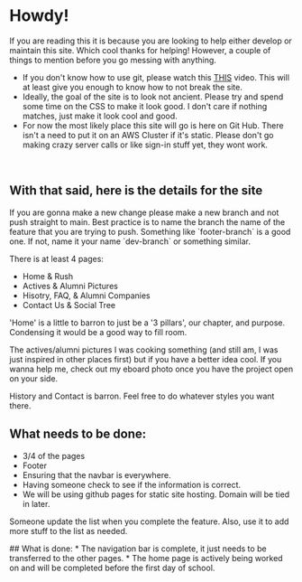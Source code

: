 <h1>Howdy!</h1>
<p> If you are reading this it is because you are looking to help either develop or maintain this site. Which cool thanks for helping! However, a couple of things to mention before you go messing with anything.</p>
<ul>
    <li>If you don't know how to use git, please watch this <a href="">THIS</a> video. This will at least give you enough to know how to not break the site.</li>
    <li>Ideally, the goal of the site is to look not ancient. Please try and spend some time on the CSS to make it look good. I don't care if nothing matches, just make it look cool and good.</li>
    <li>For now the most likely place this site will go is here on Git Hub. There isn't a need to put it on an AWS Cluster if it's static. Please don't go making crazy server calls or like sign-in stuff yet, they wont work.</li>
</ul>
<br/>
<h2>With that said, here is the details for the site</h2>
If you are gonna make a new change please make a new branch and not push straight to main. Best practice is to name the branch the name of the feature that you are trying to push. Something like `footer-branch` is a good one. If not, name it your name `<your name>dev-branch` or something similar.

<p>There is at least 4 pages: </p>
<ul>
    <li>Home & Rush</li>
    <li>Actives & Alumni Pictures</li>
    <li>Hisotry, FAQ, & Alumni Companies</li>
    <li>Contact Us & Social Tree</li>
</ul>
<p>'Home' is a little to barron to just be a '3 pillars', our chapter, and purpose. Condensing it would be a good way to fill room. 
<p>The actives/alumni pictures I was cooking something 
    (and still am, I was just inspired in other places first) but if you have a better idea cool. If you wanna help me, check out my eboard photo once you have the project open on your side.</p>
    <p>History and Contact is barron. Feel free to do whatever styles you want there.</p>
<h2>What needs to be done:</h2>
<ul>
    <li>3/4 of the pages</li>
    <li>Footer</li>
    <li>Ensuring that the navbar is everywhere.</li>
    <li>Having someone check to see if the information is correct.</li>
    <li>We will be using github pages for static site hosting. Domain will be tied in later.</li>
</ul>
<p>Someone update the list when you complete the feature. Also, use it to add more stuff to the list as needed.</p>
## What is done:
* The navigation bar is complete, it just needs to be transferred to the other pages.
* The home page is actively being worked on and will be completed before the first day of school.
